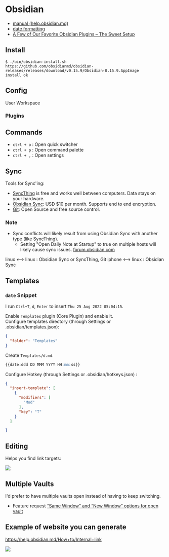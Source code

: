 # Obsidian

- [manual (help.obsidian.md)](https://help.obsidian.md/)
- [date formatting](https://momentjs.com/docs/#/displaying/format/)
- [A Few of Our Favorite Obsidian Plugins – The Sweet Setup](https://thesweetsetup.com/our-favorite-obsidian-plugins/)

## Install
```shell
$ ./bin/obsidian-install.sh
https://github.com/obsidianmd/obsidian-releases/releases/download/v0.15.9/Obsidian-0.15.9.AppImage
install ok
```

## Config

User
Workspace

### Plugins

## Commands

- `ctrl + o` : Open quick switcher
- `ctrl + p` : Open command palette
- `ctrl + ,` : Open settings

## Sync

Tools for Sync'ing:

- [SyncThing](https://syncthing.net/) is free and works well between computers. Data stays on your hardware.
- [Obsidian Sync](https://obsidian.md/sync): USD $10 per month. Supports end to end encryption.
- [Git](https://git-scm.com/): Open Source and free source control.

### Note

- Sync conflicts will likely result from using Obsidian Sync with another type (like SyncThing).
  - Setting "Open Daily Note at Startup" to true on multiple hosts will likely cause sync issues. [forum.obsidian.com](https://forum.obsidian.md/t/obsidian-sync-updates-from-one-device-overwritten-by-another/33007)

linux  <--> linux : Obsidian Sync or SyncThing, Git
iphone <--> linux : Obsidian Sync

## Templates

### `date` Snippet

I run `Ctrl+T`,  `d`,  `Enter` to insert `Thu 25 Aug 2022 05:04:15`.

Enable `Templates` plugin (Core Plugin) and enable it.  
Configure templates directory (through Settings or  .obsidian/templates.json):
```json
{
  "folder": "Templates"
}
```
 Create `Templates/d.md`:
```markdown
{{date:ddd DD MMM YYYY HH:mm:ss}}
```
Configure Hotkey (through Settings or .obsidian/hotkeys.json) :
```json
{
  "insert-template": [
    {
      "modifiers": [
        "Mod"
      ],
      "key": "T"
    }
  ]

}
```

## Editing

Helps you find link targets:

![](Pasted%20image%2020220815122305.png)

## Multiple Vaults

I'd prefer to have multiple vaults open instead of having to keep switching.

- Feature request  [“Same Window” and “New Window” options for open vault](https://forum.obsidian.md/t/same-window-and-new-window-options-for-open-vault/4074)


## Example of website you can generate

https://help.obsidian.md/How+to/Internal+link

![](Pasted%20image%2020220815092829.png)
